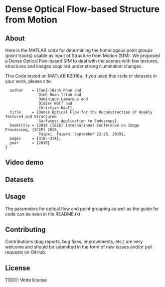 # Dense Optical Flow-based Structure from Motion

## About
Here is the MATLAB code for determining the homologous point groups (point tracks) usable as input of Structure from Motion (SfM). We proposed a Dense Optical Fow-based SfM to deal with the scenes with few textures, structures and images acquired under strong illumination changes.

This Code tested on MATLAB R2018a.  If you used this code or datasets in your work, please cite:
```@inproceedings{binhicip2019,
  author    = {Tan{-}Binh Phan and
               Dinh Hoan Trinh and
               Dominique Lamarque and
               Didier Wolf and
               Christian Daul},
  title     = {Dense Optical Flow for the Reconstruction of Weakly Textured and Structured
               Surfaces: Application to Endoscopy},
  booktitle = {2019 {IEEE} International Conference on Image Processing, {ICIP} 2019,
               Taipei, Taiwan, September 22-25, 2019},
  pages     = {310--314},
  year      = {2019}
}
```
## Video demo

## Datasets

## Usage

The parameters for optical flow and point grouping as well as the guide for code can be seen in file README.txt.

## Contributing

Contributions (bug reports, bug fixes, improvements, etc.) are very welcome and should be submitted in the form of new issues and/or pull requests on GitHub.

## License

TODO: Write license
